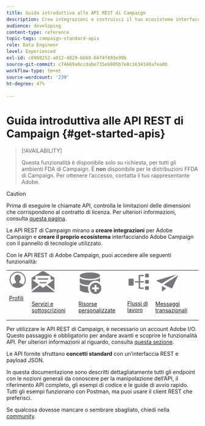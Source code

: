 ```yaml
---
title: Guida introduttiva alle API REST di Campaign
description: Crea integrazioni e costruisci il tuo ecosistema interfacciando Campaign con un pannello di tecnologie.
audience: developing
content-type: reference
topic-tags: campaign-standard-apis
role: Data Engineer
level: Experienced
exl-id: c6968252-a012-4029-bbb8-66f4f693e99b
source-git-commit: c74669a0ccdabe735eb905b7e8c1634140a7ea0b
workflow-type: tm+mt
source-wordcount: '239'
ht-degree: 47%

---
```


# Guida introduttiva alle API REST di Campaign {#get-started-apis}

>[!AVAILABILITY]
>
>Questa funzionalità è disponibile solo su richiesta, per tutti gli ambienti FDA di Campaign. È **non** disponibile per le distribuzioni FFDA di Campaign. Per ottenere l’accesso, contatta il tuo rappresentante Adobe.

>[!CAUTION]
>
>Prima di eseguire le chiamate API, controlla le limitazioni delle dimensioni che corrispondono al contratto di licenza. Per ulteriori informazioni, consulta [questa pagina](https://helpx.adobe.com/it/legal/product-descriptions/campaign-standard.html#ITInfrastructureResourcesbyActiveProfilesTiers).

Le API REST di Campaign mirano a **creare integrazioni** per Adobe Campaign e **creare il proprio ecosistema** interfacciando Adobe Campaign con il pannello di tecnologie utilizzato.

Con le API REST di Adobe Campaign, puoi accedere alle seguenti funzionalità:

<table><tr>
 <td valign="top"><a href="retrieving-profiles.md"><img width="60px" alt="condizioni" src="assets/icon_profile.svg"/></a><p><a href="retrieving-profiles.md">Profili</a></p></td>
<td valign="top"><a href="creating-a-service.md"><img width="60px" alt="condizioni" src="assets/icon_services.svg"/></a><p><a href="creating-a-service.md">Servizi e sottoscrizioni</a></p></td>
<td valign="top"><a href="interacting-with-custom-resources.md"><img width="60px" alt="condizioni" src="assets/icon_customresources.svg"/></a><p><a href="interacting-with-custom-resources.md">Risorse personalizzate</a></p></td>
<td valign="top"><a href="controlling-a-workflow.md"><img width="60px" alt="condizioni" src="assets/icon_workflows.svg"/></a><p><a href="controlling-a-workflow.md">Flussi di lavoro</a></p></td>
<td valign="top"><a href="managing-transactional-messages.md"><img width="60px" alt="condizioni" src="assets/icon_transactionalmessage.svg"/></a><p><a href="managing-transactional-messages.md">Messaggi transazionali</a></p></td>
</tr></table>

Per utilizzare le API REST di Campaign, è necessario un account Adobe I/O. Questo passaggio è obbligatorio per andare avanti e scoprire le funzionalità API.
Per ulteriori informazioni al riguardo, consulta [questa sezione](setting-up-api-access.md).

Le API fornite sfruttano **concetti standard** con un’interfaccia REST e payload JSON.

In questa documentazione sono descritti dettagliatamente tutti gli endpoint con le nozioni generali da conoscere per la manipolazione dell’API, il riferimento API completo, gli esempi di codice e le guide di avvio rapido. Tutti gli esempi funzionano con Postman, ma puoi usare il client REST che preferisci.

Se qualcosa dovesse mancare o sembrare sbagliato, chiedi nella [community](https://experienceleaguecommunities.adobe.com/it/t5/adobe-campaign-standard/ct-p/adobe-campaign-standard-community).
